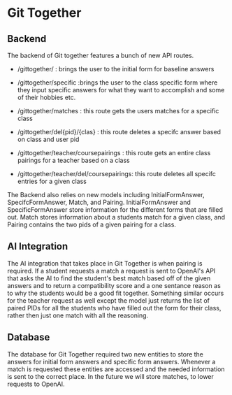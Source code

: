# Git Together

## Backend

The backend of Git together features a bunch of new API routes.

- /gittogether/ : brings the user to the initial form for baseline answers
- /gittogether/specific :brings the user to the class specific form where they input specific answers for what they want to accomplish and some of their hobbies etc.

- /gittogether/matches : this route gets the users matches for a specific class
- /gittogether/del{pid}/{clas} : this route deletes a specifc answer based on class and user pid
- /gittogether/teacher/coursepairings : this route gets an entire class pairings for a teacher based on a class
- /gittogether/teacher/del/coursepairings: this route deletes all specifc entries for a given class

The Backend also relies on new models including InitialFormAnswer, SpecifcFormAnswer, Match, and Pairing. InitialFormAnswer and SpecificFormAnswer store information for the different forms that are filled out. Match stores information about a students match for a given class, and Pairing contains the two pids of a given pairing for a class.

## AI Integration

The AI integration that takes place in Git Together is when pairing is required. If a student requests a match a request is sent to OpenAI's API that asks the AI to find the student's best match based off of the given answers and to return a compatibility score and a one sentance reason as to why the students would be a good fit together. Something similar occurs for the teacher request as well except the model just returns the list of paired PIDs for all the students who have filled out the form for their class, rather then just one match with all the reasoning.

## Database

The database for Git Together required two new entities to store the answers for initial form answers and specific form answers. Whenever a match is requested these entities are accessed and the needed information is sent to the correct place. In the future we will store matches, to lower requests to OpenAI.
